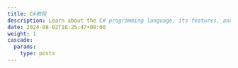 ```yaml
---
title: C#教程
description: Learn about the C# programming language, its features, and how to get started with
date: 2024-08-02T18:25:47+08:00
weight: 1
cascade:
  params:
    type: posts
---
```


